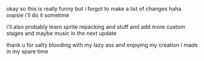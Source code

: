 okay so this is really funny but i forgot to make a list
of changes haha oopsie i'll do it sometime

i'll also probably learn sprite repacking and stuff and add
more custom stages and maybe music in the next update

thank u for salty blooding with my lazy ass and enjoying
my creation i made in my spare time